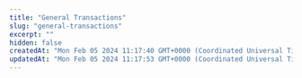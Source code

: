 ```yaml
---
title: "General Transactions"
slug: "general-transactions"
excerpt: ""
hidden: false
createdAt: "Mon Feb 05 2024 11:17:40 GMT+0000 (Coordinated Universal Time)"
updatedAt: "Mon Feb 05 2024 11:17:53 GMT+0000 (Coordinated Universal Time)"
---
```

